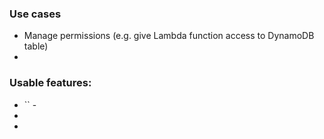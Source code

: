 ### Use cases
* Manage permissions (e.g. give Lambda function access to DynamoDB table)
* 

### Usable features:
* `` - 
* 
* 
